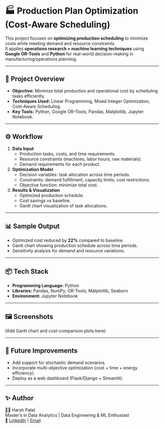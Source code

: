 # 🏭 Production Plan Optimization (Cost-Aware Scheduling)

This project focuses on **optimizing production scheduling** to minimize costs while meeting demand and resource constraints.  
It applies **operations research + machine learning techniques** using **Google OR-Tools** and **Python** for real-world decision-making in manufacturing/operations planning.

---

## 🚀 Project Overview
- **Objective:** Minimize total production and operational cost by scheduling tasks efficiently.
- **Techniques Used:** Linear Programming, Mixed Integer Optimization, Cost-Aware Scheduling.
- **Key Tools:** Python, Google OR-Tools, Pandas, Matplotlib, Jupyter Notebook.

---

## ⚙️ Workflow
1. **Data Input**
   - Production tasks, costs, and time requirements.
   - Resource constraints (machines, labor hours, raw materials).
   - Demand requirements for each product.
2. **Optimization Model**
   - Decision variables: task allocation across time periods.
   - Constraints: demand fulfillment, capacity limits, cost restrictions.
   - Objective function: minimize total cost.
3. **Results & Visualization**
   - Optimized production schedule.
   - Cost savings vs baseline.
   - Gantt chart visualization of task allocations.

---

## 📊 Sample Output
- Optimized cost reduced by **22%** compared to baseline.
- Gantt chart showing production schedule across time periods.
- Sensitivity analysis for demand and resource variations.

---

## 📦 Tech Stack
- **Programming Language:** Python
- **Libraries:** Pandas, NumPy, OR-Tools, Matplotlib, Seaborn
- **Environment:** Jupyter Notebook

---

## 🖼️ Screenshots
(Add Gantt chart and cost-comparison plots here)

---

## 🔮 Future Improvements
- Add support for stochastic demand scenarios.
- Incorporate multi-objective optimization (cost + time + energy efficiency).
- Deploy as a web dashboard (Flask/Django + Streamlit).

---

## ✨ Author
👨‍💻 Harsh Patel  
Master’s in Data Analytics | Data Engineering & ML Enthusiast  
🔗 [LinkedIn](https://www.linkedin.com/in/harshpatel285) | [Email](mailto:hsp498.ca@gmail.com)
